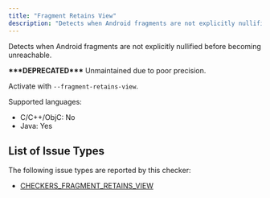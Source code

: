 ```yaml
---
title: "Fragment Retains View"
description: "Detects when Android fragments are not explicitly nullified before becoming unreachable."
---
```


Detects when Android fragments are not explicitly nullified before becoming unreachable.

**\*\*\*DEPRECATED\*\*\*** Unmaintained due to poor precision.

Activate with `--fragment-retains-view`.

Supported languages:
- C/C++/ObjC: No
- Java: Yes



## List of Issue Types

The following issue types are reported by this checker:
- [CHECKERS_FRAGMENT_RETAINS_VIEW](/docs/next/all-issue-types#checkers_fragment_retains_view)
